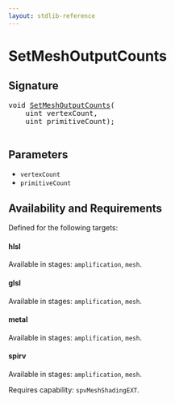 ```yaml
---
layout: stdlib-reference
---
```


# SetMeshOutputCounts

## Signature 

<pre>
<span class="code_keyword">void</span> <a href="/stdlib-reference/global-decls/SetMeshOutputCounts">SetMeshOutputCounts</a>(
    <span class="code_keyword">uint</span> <span class='code_param'>vertexCount</span>,
    <span class="code_keyword">uint</span> <span class='code_param'>primitiveCount</span>);

</pre>

## Parameters

* `vertexCount`
* `primitiveCount`

## Availability and Requirements

Defined for the following targets:

#### hlsl
Available in stages: `amplification`, `mesh`.

#### glsl
Available in stages: `amplification`, `mesh`.

#### metal
Available in stages: `amplification`, `mesh`.

#### spirv
Available in stages: `amplification`, `mesh`.

Requires capability: `spvMeshShadingEXT`.


